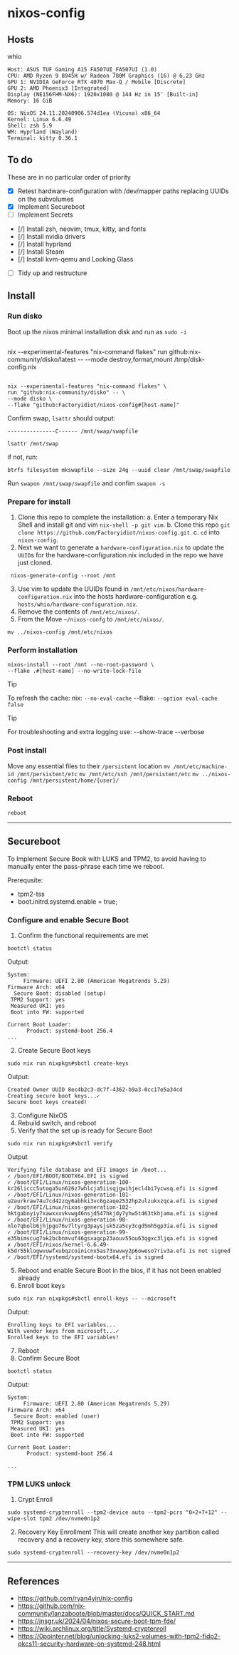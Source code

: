 # nixos-config

## Hosts
whio
```
Host: ASUS TUF Gaming A15 FA507UI_FA507UI (1.0)
CPU: AMD Ryzen 9 8945H w/ Radeon 780M Graphics (16) @ 6.23 GHz
GPU 1: NVIDIA GeForce RTX 4070 Max-Q / Mobile [Discrete]
GPU 2: AMD Phoenix3 [Integrated]
Display (NE156FHM-NX6): 1920x1080 @ 144 Hz in 15″ [Built-in]
Memory: 16 GiB

OS: NixOS 24.11.20240906.574d1ea (Vicuna) x86_64
Kernel: Linux 6.6.49
Shell: zsh 5.9
WM: Hyprland (Wayland)
Terminal: kitty 0.36.1
```

## To do
These are in no particular order of priority
- [X] Retest hardware-configuration with /dev/mapper paths replacing UUIDs on the subvolumes
- [X] Implement Secureboot
- [ ] Implement Secrets
- [/] Install zsh, neovim, tmux, kitty, and fonts
- [/] Install nvidia drivers
- [/] Install hyprland
- [/] Install Steam
- [/] Install kvm-qemu and Looking Glass
- [ ] Tidy up and restructure

## Install
### Run disko
Boot up the nixos minimal installation disk and run as `sudo -i`

```
```
nix --experimental-features "nix-command flakes" run github:nix-community/disko/latest -- --mode destroy,format,mount /tmp/disk-config.nix
```
```

```
nix --experimental-features "nix-command flakes" \
run "github:nix-community/disko" -- \
--mode disko \
--flake "github:Factoryidiot/nixos-config#[host-name]"
```

Confirm swap, `lsattr` should output:

`---------------C------ /mnt/swap/swapfile`

`lsattr /mnt/swap`

if not, run:

`btrfs filesystem mkswapfile --size 24g --uuid clear /mnt/swap/swapfile`

Run `swapon /mnt/swap/swapfile` and confim `swapon -s`

### Prepare for install
1. Clone this repo to complete the installation:
   a. Enter a temporary Nix Shell and install git and vim `nix-shell -p git vim`.
   b. Clone this repo `git clone https://github.com/Factoryidiot/nixos-config.git`.
   c. `cd` into `nixos-config`.
2. Next we want to generate a `hardware-configuration.nix` to update the `UUID`s for the hardware-configuration.nix included in the repo we have just cloned.
```
 nixos-generate-config --root /mnt
```
3. Use vim to update the UUIDs found in `/mnt/etc/nixos/hardware-configuration.nix` into the hosts hardware-configuration e.g. `hosts/whio/hardware-configuration.nix`.
4. Remove the contents of `/mnt/etc/nixos/`.
5. From the Move `~/nixos-confg` to `/mnt/etc/nixos/`.
```
mv ../nixos-config /mnt/etc/nixos
```

### Perform installation
```
nixos-install --root /mnt --no-root-password \
--flake .#[host-name] --no-write-lock-file
```
> [!TIP]
> To refresh the cache:
> nix: `--no-eval-cache`
> --flake: `--option eval-cache false`

> [!TIP]
> For troubleshooting and extra logging use:
> --show-trace --verbose

### Post install
Move any essential files to their `/persistent` location
    `mv /mnt/etc/machine-id /mnt/persistent/etc`
    `mv /mnt/etc/ssh /mnt/persistent/etc`
    `mv ../nixos-config /mnt/persistent/home/{user}/`

### Reboot
`reboot`

---

## Secureboot

To Implement Secure Book with LUKS and TPM2, to avoid having to manually enter the pass-phrase each time we reboot.

Prerequsite:
- tpm2-tss
- boot.initrd.systemd.enable = true;

### Configure and enable Secure Boot
1. Confirm the functional requirements are met

```
bootctl status
```
Output:
```
System:
     Firmware: UEFI 2.80 (American Megatrends 5.29)
Firmware Arch: x64
  Secure Boot: disabled (setup)
 TPM2 Support: yes
 Measured UKI: yes
 Boot into FW: supported

Current Boot Loader:
      Product: systemd-boot 256.4 
...

```
2. Create Secure Boot keys
```
sudo nix run nixpkgs#sbctl create-keys
```
Output:
```
Created Owner UUID 8ec4b2c3-dc7f-4362-b9a3-0cc17e5a34cd
Creating secure boot keys...✓
Secure boot keys created!
```
3. Configure NixOS
4. Rebuild switch, and reboot 
5. Verify that the set up is ready for Secure Boot
```
sudo nix run nixpkgs#sbctl verify
```
Output
```
Verifying file database and EFI images in /boot...
✓ /boot/EFI/BOOT/BOOTX64.EFI is signed
✓ /boot/EFI/Linux/nixos-generation-100-kr26liccc5utoga5un626z7whlcja5iisqjgwihjecl4bi7ycwsq.efi is signed
✓ /boot/EFI/Linux/nixos-generation-101-u2aurkraw74u7cd42zqy6abhki3vc6gzaqe2532hp2ulzukxzqca.efi is signed
✓ /boot/EFI/Linux/nixos-generation-102-hktgabnyiy7xawxxxvkvwg46nsjd547hkjdy7yhw5t463tkhjama.efi is signed
✓ /boot/EFI/Linux/nixos-generation-98-nlo7qbolb6jhjpgo76v7ltyrg3paysjsk5za5cy3cgd5mh5gp3ia.efi is signed
✓ /boot/EFI/Linux/nixos-generation-99-e35bimscug7ak2bcbnmvuf46gsxagcp23aouv55ou63qgxc3ljqa.efi is signed
✗ /boot/EFI/nixos/kernel-6.6.49-k5dr55klogwvuwfxubqzcoinicnx5as73xwvwy2p6oweso7riv3a.efi is not signed
✓ /boot/EFI/systemd/systemd-bootx64.efi is signed
```
5. Reboot and enable Secure Boot in the bios, if it has not been enabled already
6. Enroll boot keys
```
sudo nix run nixpkgs#sbctl enroll-keys -- --microsoft
```
Output:
```
Enrolling keys to EFI variables...
With vendor keys from microsoft...✓
Enrolled keys to the EFI variables!
```
7. Reboot
8. Confirm Secure Boot
```
bootctl status
```
Output:
```
System:
     Firmware: UEFI 2.80 (American Megatrends 5.29)
Firmware Arch: x64
  Secure Boot: enabled (user)
 TPM2 Support: yes
 Measured UKI: yes
 Boot into FW: supported

Current Boot Loader:
      Product: systemd-boot 256.4 

...

```
### TPM LUKS unlock
1. Crypt Enroll
```
sudo systemd-cryptenroll --tpm2-device auto --tpm2-pcrs "0+2+7+12" --wipe-slot tpm2 /dev/nvme0n1p2

```
2. Recovery Key Enrollment
This will create another key partition called recovery and a recovery key, store this somewhere safe.
```
sudo systemd-cryptenroll --recovery-key /dev/nvme0n1p2

```

---
## References
- https://github.com/ryan4yin/nix-config
- https://github.com/nix-community/lanzaboote/blob/master/docs/QUICK_START.md
- https://jnsgr.uk/2024/04/nixos-secure-boot-tpm-fde/
- https://wiki.archlinux.org/title/Systemd-cryptenroll
- https://0pointer.net/blog/unlocking-luks2-volumes-with-tpm2-fido2-pkcs11-security-hardware-on-systemd-248.html
